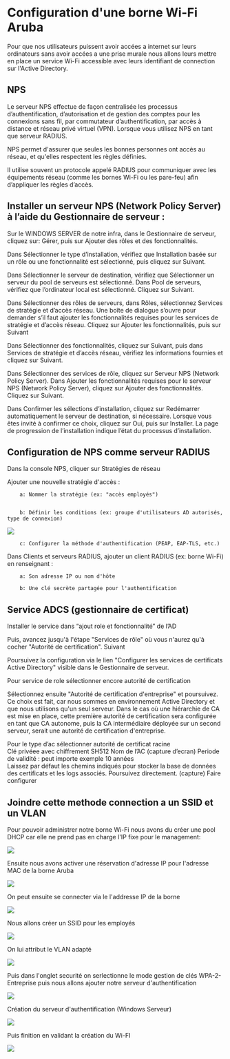 # Configuration d'une borne Wi-Fi Aruba

Pour que nos utilisateurs puissent avoir accées a internet sur leurs ordinateurs sans avoir accées a une prise murale nous allons leurs mettre en place un service Wi-Fi accessible avec leurs identifiant de connection sur l'Active Directory.

## NPS

Le serveur NPS effectue de façon centralisée les processus d’authentification, d’autorisation et de gestion des comptes pour les connexions sans fil, par commutateur d’authentification, par accès à distance et réseau privé virtuel (VPN). Lorsque vous utilisez NPS en tant que serveur RADIUS. 

NPS permet d'assurer que seules les bonnes personnes ont accès au réseau, et qu'elles respectent les règles définies. 

Il utilise souvent un protocole appelé RADIUS pour communiquer avec les équipements réseau (comme les bornes Wi-Fi ou les pare-feu) afin d’appliquer les règles d’accès. 


## Installer un serveur NPS (Network Policy Server) à l’aide du Gestionnaire de serveur :


Sur le WINDOWS SERVER de notre infra, dans le Gestionnaire de serveur, cliquez sur: Gérer, puis sur Ajouter des rôles et des fonctionnalités.  


Dans Sélectionner le type d’installation, vérifiez que Installation basée sur un rôle ou une fonctionnalité est sélectionné, puis cliquez sur Suivant. 


Dans Sélectionner le serveur de destination, vérifiez que Sélectionner un serveur du pool de serveurs est sélectionné. Dans Pool de serveurs, vérifiez que l’ordinateur local est sélectionné. Cliquez sur Suivant. 


Dans Sélectionner des rôles de serveurs, dans Rôles, sélectionnez Services de stratégie et d’accès réseau. Une boîte de dialogue s’ouvre pour demander s’il faut ajouter les fonctionnalités requises pour les services de stratégie et d’accès réseau. Cliquez sur Ajouter les fonctionnalités, puis sur Suivant 


Dans Sélectionner des fonctionnalités, cliquez sur Suivant, puis dans Services de stratégie et d’accès réseau, vérifiez les informations fournies et cliquez sur Suivant. 


Dans Sélectionner des services de rôle, cliquez sur Serveur NPS (Network Policy Server). Dans Ajouter les fonctionnalités requises pour le serveur NPS (Network Policy Server), cliquez sur Ajouter des fonctionnalités. Cliquez sur Suivant. 


Dans Confirmer les sélections d’installation, cliquez sur Redémarrer automatiquement le serveur de destination, si nécessaire. Lorsque vous êtes invité à confirmer ce choix, cliquez sur Oui, puis sur Installer. La page de progression de l’installation indique l’état du processus d’installation.  

## Configuration de NPS comme serveur RADIUS

Dans la console NPS, cliquer sur Stratégies de réseau

Ajouter une nouvelle stratégie d'accès : 

        a: Nommer la stratégie (ex: "accès employés") 


        b: Définir les conditions (ex: groupe d'utilisateurs AD autorisés, type de connexion) 
    
![ ](images/NPS.png)

        c: Configurer la méthode d'authentification (PEAP, EAP-TLS, etc.)

Dans Clients et serveurs RADIUS, ajouter un client RADIUS (ex: borne Wi-Fi) en renseignant : 

        a: Son adresse IP ou nom d'hôte 

        b: Une clé secrète partagée pour l'authentification 

## Service ADCS (gestionnaire de certificat)

Installer le service dans “ajout role et fonctionnalité” de l’AD 


Puis, avancez jusqu'à l'étape "Services de rôle" où vous n'aurez qu'à cocher "Autorité de certification". 
Suivant 


Poursuivez la configuration via le lien "Configurer les services de certificats Active Directory" visible dans le Gestionnaire de serveur. 


Pour service de role sélectionner encore autorité de certification


Sélectionnez ensuite "Autorité de certification d'entreprise" et poursuivez. Ce choix est fait, car nous sommes en environnement Active Directory et que nous utilisons qu'un seul serveur. Dans le cas où une hiérarchie de CA est mise en place, cette première autorité de certification sera configurée en tant que CA autonome, puis la CA intermédiaire déployée sur un second serveur, serait une autorité de certification d'entreprise. 


Pour le type d’ac sélectionner autorité de certificat racine  
Clé privéee avec chiffrement SH512 
Nom de l’AC (capture d’ecran) 
Periode de validité : peut importe exemple 10 années  
Laissez par défaut les chemins indiqués pour stocker la base de données des certificats et les logs associés. Poursuivez directement. (capture) 
Faire configurer 


## Joindre cette methode connection a un SSID et un VLAN

Pour pouvoir administrer notre borne Wi-Fi nous avons du créer une pool DHCP car elle ne prend pas en charge l'IP fixe pour le management:


 ![ ](images/WiFi1.webp)

Ensuite nous avons activer une réservation d'adresse IP pour l'adresse MAC de la borne Aruba


 ![ ](images/WiFi2.webp)

On peut ensuite se connecter via le l'addresse IP de la borne

 ![ ](images/WiFi3.webp)

Nous allons créer un SSID pour les employés

 ![ ](images/WiFi4.webp)

On lui attribut le VLAN adapté

 ![ ](images/WiFi5.webp)

Puis dans l'onglet securité on serlectionne le mode gestion de clés WPA-2-Entreprise puis nous allons ajouter notre serveur d'authentification

 ![ ](images/WiFi6.webp)

 Création du serveur d'authentification (Windows Serveur) 

 ![ ](images/WiFi8.webp)

 Puis finition en validant la création du Wi-FI

  ![ ](images/WiFi9.webp)

